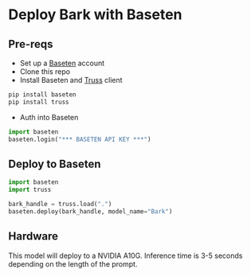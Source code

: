 # Deploy Bark with Baseten

## Pre-reqs
* Set up a [Baseten](https://www.baseten.co) account
* Clone this repo
* Install Baseten and [Truss](https://truss.baseten.co) client
```python
pip install baseten
pip install truss
```
* Auth into Baseten
```python
import baseten
baseten.login("*** BASETEN API KEY ***")
```

## Deploy to Baseten
```python
import baseten
import truss

bark_handle = truss.load(".")
baseten.deploy(bark_handle, model_name="Bark")
```

## Hardware
This model will deploy to a NVIDIA A10G. Inference time is 3-5 seconds depending on the length of the prompt.
